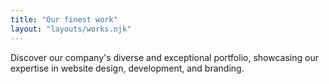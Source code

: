 ```yaml
---
title: "Our finest work"
layout: "layouts/works.njk"
---
```


Discover our company's diverse and exceptional portfolio, showcasing our expertise in website design, development, and branding.

